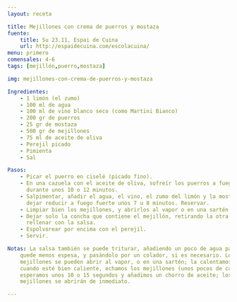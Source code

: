 ```yaml
---
layout: receta

title: Mejillones con crema de puerros y mostaza
fuente:
    title: Su 23.11, Espai de Cuina
    url: http://espaidecuina.com/escolacuina/
menu: primero
comensales: 4-6
tags: [mejillón,puerro,mostaza]

img: mejillones-con-crema-de-puerros-y-mostaza

Ingredientes:
    - 1 limón (el zumo)
    - 100 ml de agua
    - 100 ml de vino blanco seco (como Martini Bianco)
    - 200 gr de puerros
    - 25 gr de mostaza
    - 500 gr de mejillones
    - 75 ml de aceite de oliva
    - Perejil picado
    - Pimienta
    - Sal

Pasos:
    - Picar el puerro en ciselé (picado fino).
    - En una cazuela con el aceite de oliva, sofreír los puerros a fuego lento
      durante unos 10 o 12 minutos.
    - Salpimentar, añadir el agua, el vino, el zumo del limón y la mostaza, y
      dejar reducir a fuego fuerte unos 7 u 8 minutos. Reservar.
    - Limpiar bien los mejillones, y abrirlos al vapor o en una sartén.
    - Dejar solo la concha que contiene el mejillón, retirando la otra mitad, y
      rellenar con la salsa.
    - Espolvorear por encima con el perejil.
    - Servir.

Notas: La salsa también se puede triturar, añadiendo un poco de agua para que
    quede menos espesa, y pasándolo por un colador, si es necesario. Los
    mejillones se pueden abrir al vapor, o en una sartén; la calentamos bien, y
    cuando esté bien caliente, echamos los mejillones (unos pocos de cada vez);
    esperamos unos 10 o 15 segundos y añadimos un chorro de aceite; los
    mejillones se abrirán de inmediato.

---
```

